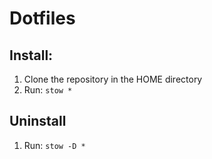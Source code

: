 # Dotfiles

## Install:
1. Clone the repository in the HOME directory
2. Run: `stow *`

## Uninstall
1. Run: `stow -D *`
